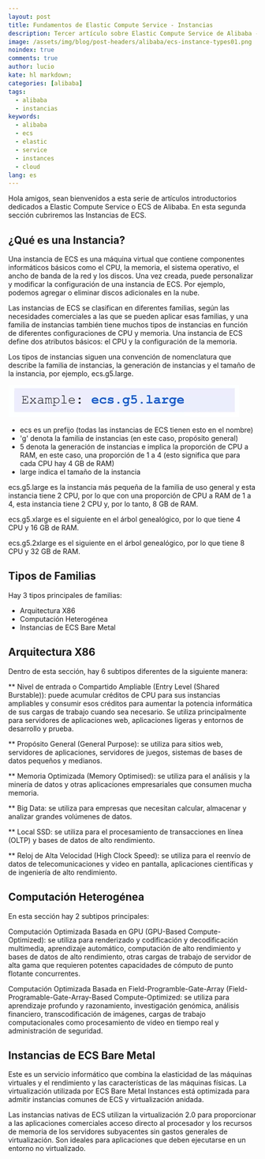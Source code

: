 ```yaml
---
layout: post
title: Fundamentos de Elastic Compute Service - Instancias
description: Tercer artículo sobre Elastic Compute Service de Alibaba - Instancias. 
image: /assets/img/blog/post-headers/alibaba/ecs-instance-types01.png
noindex: true
comments: true
author: lucio
kate: hl markdown;
categories: [alibaba]
tags:
  - alibaba
  - instancias
keywords:
  - alibaba
  - ecs
  - elastic
  - service
  - instances
  - cloud
lang: es
---
```


Hola amigos, sean bienvenidos a esta serie de artículos introductorios dedicados a Elastic Compute Service o ECS de Alibaba. En esta segunda sección cubriremos las Instancias de ECS. 

## ¿Qué es una Instancia?

Una instancia de ECS es una máquina virtual que contiene componentes informáticos básicos como el CPU, la memoria, el sistema operativo, el ancho de banda de la red y los discos. Una vez creada, puede personalizar y modificar la configuración de una instancia de ECS. Por ejemplo, podemos agregar o eliminar discos adicionales en la nube.

Las instancias de ECS se clasifican en diferentes familias, según las necesidades comerciales a las que se pueden aplicar esas familias, y una familia de instancias también tiene muchos tipos de instancias en función de diferentes configuraciones de CPU y memoria. Una instancia de ECS define dos atributos básicos: el CPU y la configuración de la memoria.

Los tipos de instancias siguen una convención de nomenclatura que describe la familia de instancias, la generación de instancias y el tamaño de la instancia, por ejemplo, ecs.g5.large. 

![image](/assets/img/blog/tutorials/alibaba/articulos-ecs/ecs-g5-large.png)


- ecs es un prefijo (todas las instancias de ECS tienen esto en el nombre)
- 'g' denota la familia de instancias (en este caso, propósito general)
- 5 denota la generación de instancias e implica la proporción de CPU a RAM, en este caso, una proporción de 1 a 4 (esto significa que para cada CPU hay 4 GB de RAM) 
- large indica el tamaño de la instancia

ecs.g5.large es la instancia más pequeña de la familia de uso general y esta instancia tiene 2 CPU, por lo que con una proporción de CPU a RAM de 1 a 4, esta instancia tiene 2 CPU y, por lo tanto, 8 GB de RAM.

ecs.g5.xlarge es el siguiente en el árbol genealógico, por lo que tiene 4 CPU y 16 GB de RAM.

ecs.g5.2xlarge es el siguiente en el árbol genealógico, por lo que tiene 8 CPU y 32 GB de RAM.

## Tipos de Familias

Hay 3 tipos principales de familias: 

- Arquitectura X86
- Computación Heterogénea 
- Instancias de ECS Bare Metal

## Arquitectura X86

Dentro de esta sección, hay 6 subtipos diferentes de la siguiente manera:

** Nivel de entrada o Compartido Ampliable (Entry Level (Shared Burstable)): puede acumular créditos de CPU para sus instancias ampliables y consumir esos créditos para aumentar la potencia informática de sus cargas de trabajo cuando sea necesario. Se utiliza principalmente para servidores de aplicaciones web, aplicaciones ligeras y entornos de desarrollo y prueba.

** Propósito General (General Purpose): se utiliza para sitios web, servidores de aplicaciones, servidores de juegos, sistemas de bases de datos pequeños y medianos.

** Memoria Optimizada (Memory Optimised): se utiliza para el análisis y la minería de datos y otras aplicaciones empresariales que consumen mucha memoria.

** Big Data: se utiliza para empresas que necesitan calcular, almacenar y analizar grandes volúmenes de datos.

** Local SSD: se utiliza para el procesamiento de transacciones en línea (OLTP) y bases de datos de alto rendimiento.

** Reloj de Alta Velocidad (High Clock Speed): se utiliza para el reenvío de datos de telecomunicaciones y video en pantalla, aplicaciones científicas y de ingeniería de alto rendimiento.

## Computación Heterogénea

En esta sección hay 2 subtipos principales:

Computación Optimizada Basada en GPU (GPU-Based Compute-Optimized): se utiliza para renderizado y codificación y decodificación multimedia, aprendizaje automático, computación de alto rendimiento y bases de datos de alto rendimiento, otras cargas de trabajo de servidor de alta gama que requieren potentes capacidades de cómputo de punto flotante concurrentes.

Computación Optimizada Basada en Field-Programble-Gate-Array (Field-Programable-Gate-Array-Based Compute-Optimized: se utiliza para aprendizaje profundo y razonamiento, investigación genómica, análisis financiero, transcodificación de imágenes, cargas de trabajo computacionales como procesamiento de video en tiempo real y administración de seguridad.

## Instancias de ECS Bare Metal

Este es un servicio informático que combina la elasticidad de las máquinas virtuales y el rendimiento y las características de las máquinas físicas. La virtualización utilizada por ECS Bare Metal Instances está optimizada para admitir instancias comunes de ECS y virtualización anidada. 

Las instancias nativas de ECS utilizan la virtualización 2.0 para proporcionar a las aplicaciones comerciales acceso directo al procesador y los recursos de memoria de los servidores subyacentes sin gastos generales de virtualización. Son ideales para aplicaciones que deben ejecutarse en un entorno no virtualizado.
